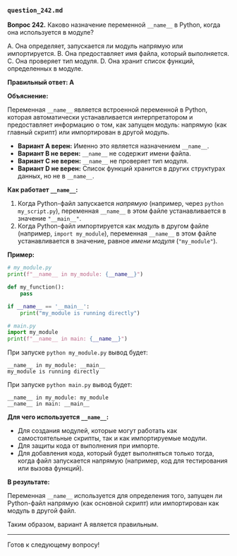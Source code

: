 ### `question_242.md`

**Вопрос 242.** Каково назначение переменной `__name__` в Python, когда она используется в модуле?

A. Она определяет, запускается ли модуль напрямую или импортируется.
B. Она предоставляет имя файла, который выполняется.
C. Она проверяет тип модуля.
D. Она хранит список функций, определенных в модуле.

**Правильный ответ: A**

**Объяснение:**

Переменная `__name__` является встроенной переменной в Python, которая автоматически устанавливается интерпретатором и предоставляет информацию о том, как запущен модуль: напрямую (как главный скрипт) или импортирован в другой модуль.

*   **Вариант A верен:** Именно это является назначением `__name__`.
*   **Вариант B не верен:** `__name__` не содержит имени файла.
*   **Вариант C не верен:**  `__name__` не проверяет тип модуля.
*   **Вариант D не верен:**  Список функций хранится в других структурах данных, но не в `__name__`.

**Как работает `__name__`:**

1.  Когда Python-файл запускается *напрямую* (например, через `python my_script.py`), переменная `__name__` в этом файле устанавливается в значение `"__main__"`.
2.  Когда Python-файл импортируется как *модуль* в другом файле (например, `import my_module`), переменная `__name__` в этом файле устанавливается в значение, равное *имени модуля* (`"my_module"`).

**Пример:**

```python
# my_module.py
print(f"__name__ in my_module: {__name__}")

def my_function():
    pass

if __name__ == '__main__':
    print("my_module is running directly")

# main.py
import my_module
print(f"__name__ in main: {__name__}")
```

При запуске `python my_module.py` вывод будет:
```
__name__ in my_module: __main__
my_module is running directly
```
При запуске `python main.py` вывод будет:
```
__name__ in my_module: my_module
__name__ in main: __main__
```

**Для чего используется `__name__`:**

*   Для создания модулей, которые могут работать как самостоятельные скрипты, так и как импортируемые модули.
*   Для защиты кода от выполнения при импорте.
*   Для добавления кода, который будет выполняться только тогда, когда файл запускается напрямую (например, код для тестирования или вызова функций).

**В результате:**

Переменная `__name__` используется для определения того, запущен ли Python-файл напрямую (как основной скрипт) или импортирован как модуль в другой файл.

Таким образом, вариант A является правильным.

---

Готов к следующему вопросу!
